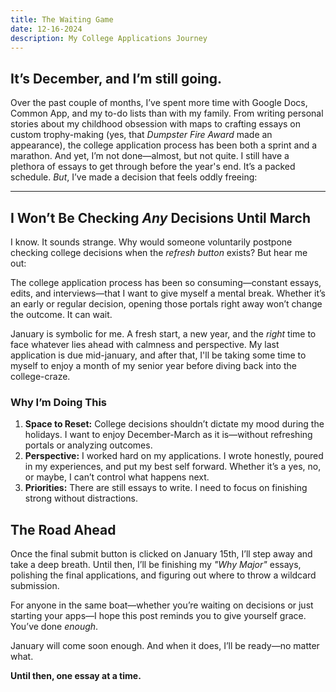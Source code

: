 ```yaml
---
title: The Waiting Game
date: 12-16-2024
description: My College Applications Journey
---
```


## **It’s December, and I’m still going.**

Over the past couple of months, I’ve spent more time with Google Docs, Common App, and my to-do lists than with my family. From writing personal stories about my childhood obsession with maps to crafting essays on custom trophy-making (yes, that *Dumpster Fire Award* made an appearance), the college application process has been both a sprint and a marathon. And yet, I’m not done—almost, but not quite. I still have a plethora of essays to get through before the year's end. It’s a packed schedule. *But*, I’ve made a decision that feels oddly freeing:

<!-- ## Where I Stand Right Now

At this point, here’s where I’m at:

* **Early Action:** Finished and submitted.
* Stanford? ✅
* USC? ✅
* Georgia Tech? ✅
* Wisconsin, UIUC, Maryland? Also ✅.

I debated Michigan for EA but decided to manage my educational priorities. I still have a few months left.


* **Regular Decision:** In full swing.
* UC apps? Submitted.
* Rice, CMU, Case and UCSB-CCS? Submitted.
* Dartmouth, Columbia, and Brown? Also done.

There are still a few big names on my horizon—**Duke**, **Harvard**, **MIT**, **Yale**, **Harvey Mudd**, and **UPenn-NETS**—all due by end of December. And I’m leaving one last wildcard choice for **Cornell**, **Johns Hopkins**, **UChicago**, or **Princeton**.

It’s a packed schedule. *But*, I’ve made a decision that feels oddly freeing: -->

---

## I Won’t Be Checking *Any* Decisions Until **March**

I know. It sounds strange. Why would someone voluntarily postpone checking college decisions when the *refresh button* exists? But hear me out:

The college application process has been so consuming—constant essays, edits, and interviews—that I want to give myself a mental break. Whether it’s an early or regular decision, opening those portals right away won’t change the outcome. It can wait.

January is symbolic for me. A fresh start, a new year, and the *right* time to face whatever lies ahead with calmness and perspective. My last application is due mid-january, and after that, I'll be taking some time to myself to enjoy a month of my senior year before diving back into the college-craze.

### Why I’m Doing This
1. **Space to Reset:** College decisions shouldn’t dictate my mood during the holidays. I want to enjoy December-March as it is—without refreshing portals or analyzing outcomes.
2. **Perspective:** I worked hard on my applications. I wrote honestly, poured in my experiences, and put my best self forward. Whether it’s a yes, no, or maybe, I can’t control what happens next.
3. **Priorities:** There are still essays to write. I need to focus on finishing strong without distractions.

## The Road Ahead

Once the final submit button is clicked on January 15th, I’ll step away and take a deep breath. Until then, I’ll be finishing my *"Why Major"* essays, polishing the final applications, and figuring out where to throw a wildcard submission.

For anyone in the same boat—whether you’re waiting on decisions or just starting your apps—I hope this post reminds you to give yourself grace. You’ve done *enough*.

January will come soon enough. And when it does, I’ll be ready—no matter what.

**Until then, one essay at a time.**